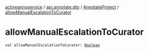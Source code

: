 [activeannoservice](../../index.md) / [api.annotate.dto](../index.md) / [AnnotateProject](index.md) / [allowManualEscalationToCurator](./allow-manual-escalation-to-curator.md)

# allowManualEscalationToCurator

`val allowManualEscalationToCurator: `[`Boolean`](https://kotlinlang.org/api/latest/jvm/stdlib/kotlin/-boolean/index.html)